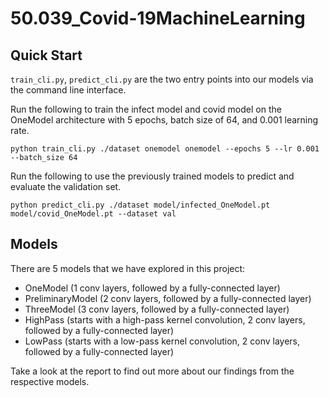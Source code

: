 # 50.039_Covid-19MachineLearning

## Quick Start

`train_cli.py`, `predict_cli.py` are the two entry points into our models via the command line interface. 

Run the following to train the infect model and covid model on the OneModel architecture with 5 epochs, batch size of 64, and 0.001 learning rate. 
```
python train_cli.py ./dataset onemodel onemodel --epochs 5 --lr 0.001 --batch_size 64
```

Run the following to use the previously trained models to predict and evaluate the validation set. 
```
python predict_cli.py ./dataset model/infected_OneModel.pt model/covid_OneModel.pt --dataset val
```

## Models

There are 5 models that we have explored in this project:
- OneModel (1 conv layers, followed by a fully-connected layer)
- PreliminaryModel (2 conv layers, followed by a fully-connected layer)
- ThreeModel (3 conv layers, followed by a fully-connected layer)
- HighPass (starts with a high-pass kernel convolution, 2 conv layers, followed by a fully-connected layer)
- LowPass (starts with a low-pass kernel convolution, 2 conv layers, followed by a fully-connected layer)

Take a look at the report to find out more about our findings from the respective models. 



